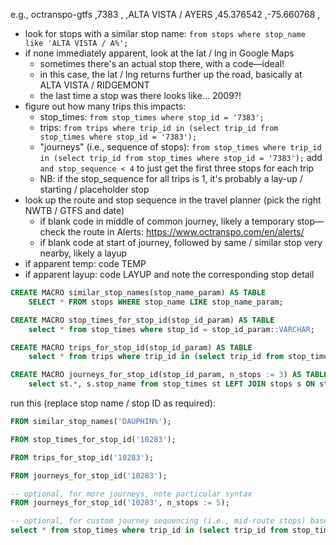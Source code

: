 e.g., octranspo-gtfs ,7383    ,          ,ALTA VISTA / AYERS                ,45.376542 ,-75.660768 ,

- look for stops with a similar stop name:
	`from stops where stop_name like 'ALTA VISTA / A%';`
- if none immediately apparent, look at the lat / lng in Google Maps
	- sometimes there's an actual stop there, with a code—ideal!
	- in this case, the lat / lng returns further up the road, basically at ALTA VISTA / RIDGEMONT
	- the last time a stop was there looks like... 2009?!
- figure out how many trips this impacts:
	- stop_times: `from stop_times where stop_id = '7383';`
	- trips: `from trips where trip_id in (select trip_id from stop_times where stop_id = '7383');`
	- "journeys" (i.e., sequence of stops): `from stop_times where trip_id in (select trip_id from stop_times where stop_id = '7383');`
		add `and stop_sequence < 4` to just get the first three stops for each trip
	- NB: if the stop_sequence for all trips is 1, it's probably a lay-up / starting / placeholder stop
- look up the route and stop sequence in the travel planner (pick the right NWTB / GTFS and date)
	- if blank code in middle of common journey, likely a temporary stop—check the route in Alerts: https://www.octranspo.com/en/alerts/
	- if blank code at start of journey, followed by same / similar stop very nearby, likely a layup
- if apparent temp:
	code TEMP
- if apparent layup:
	code LAYUP and note the corresponding stop detail

```sql
CREATE MACRO similar_stop_names(stop_name_param) AS TABLE
	SELECT * FROM stops WHERE stop_name LIKE stop_name_param;

CREATE MACRO stop_times_for_stop_id(stop_id_param) AS TABLE
	select * from stop_times where stop_id = stop_id_param::VARCHAR;

CREATE MACRO trips_for_stop_id(stop_id_param) AS TABLE
	select * from trips where trip_id in (select trip_id from stop_times where stop_id = stop_id_param::VARCHAR);

CREATE MACRO journeys_for_stop_id(stop_id_param, n_stops := 3) AS TABLE
	select st.*, s.stop_name from stop_times st LEFT JOIN stops s ON st.source = s.source AND st.stop_id = s.stop_id where trip_id in (select trip_id from stop_times where stop_id = stop_id_param::VARCHAR) and stop_sequence < (n_stops + 1);
```

run this (replace stop name / stop ID as required):

```sql
FROM similar_stop_names('DAUPHIN%');

FROM stop_times_for_stop_id('10283');

FROM trips_for_stop_id('10283');

FROM journeys_for_stop_id('10283');

-- optional, for more journeys, note particular syntax
FROM journeys_for_stop_id('10283', n_stops := 5);

-- optional, for custom journey sequencing (i.e., mid-route stops) based on stop_times
select * from stop_times where trip_id in (select trip_id from stop_times where stop_id = '10283') and stop_sequence > 60 and stop_sequence < 66;
```
